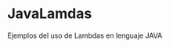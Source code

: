 # JavaLamdas
Ejemplos del uso de Lambdas en lenguaje JAVA

<kbd>
<script src="https://gist.github.com/israelortega/9cacae5ca7752577d8a935d8a7e55291.js"></script>
 </kbd>
